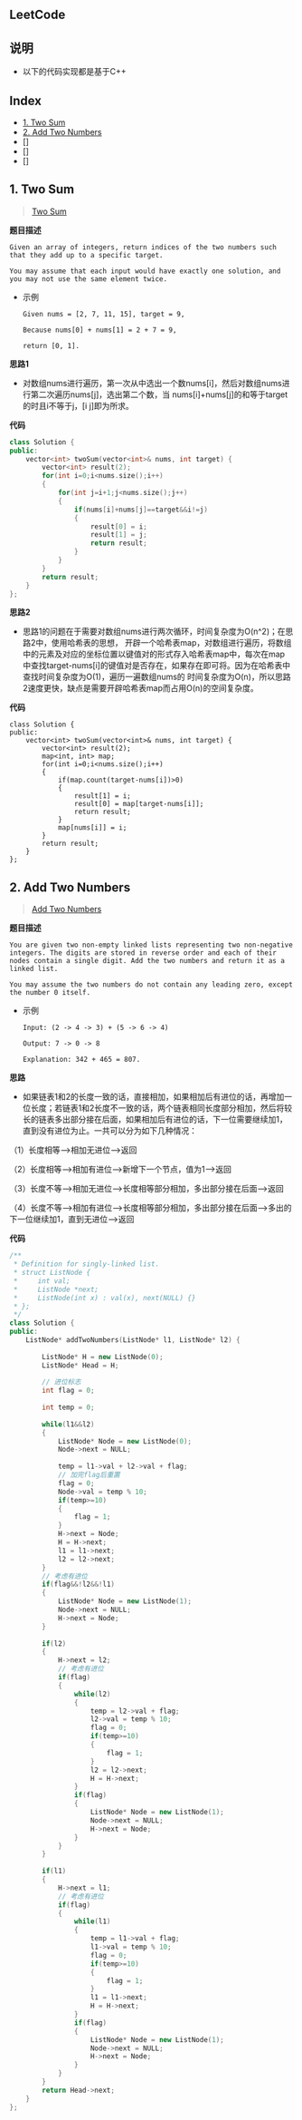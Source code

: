 LeetCode
---

**说明**
---
- 以下的代码实现都是基于C++

**Index**
---
- [1. Two Sum](#1-Two-Sum)
- [2. Add Two Numbers](#2-Add-Two-Numbers)
- []
- []
- []



## 1. Two Sum
> [Two Sum](https://leetcode.com/problems/two-sum/)

**题目描述**
```
Given an array of integers, return indices of the two numbers such that they add up to a specific target.

You may assume that each input would have exactly one solution, and you may not use the same element twice.
```

- 示例
  ```
  Given nums = [2, 7, 11, 15], target = 9,

  Because nums[0] + nums[1] = 2 + 7 = 9,
  
  return [0, 1].
  ```

**思路1**
- 对数组nums进行遍历，第一次从中选出一个数nums[i]，然后对数组nums进行第二次遍历nums[j]，选出第二个数，当
nums[i]+nums[j]的和等于target的时且i不等于j，[i j]即为所求。

**代码**
```C++
class Solution {
public:
    vector<int> twoSum(vector<int>& nums, int target) {
        vector<int> result(2);
        for(int i=0;i<nums.size();i++)
        {
            for(int j=i+1;j<nums.size();j++)
            {
                if(nums[i]+nums[j]==target&&i!=j)
                {
                    result[0] = i;
                    result[1] = j;
                    return result;
                }
            }
        }
        return result;
    }
};
```

**思路2**
- 思路1的问题在于需要对数组nums进行两次循环，时间复杂度为O(n^2)；在思路2中，使用哈希表的思想，
开辟一个哈希表map，对数组进行遍历，将数组中的元素及对应的坐标位置以键值对的形式存入哈希表map中，每次在map
中查找target-nums[i]的键值对是否存在，如果存在即可将。因为在哈希表中查找时间复杂度为O(1)，遍历一遍数组nums的
时间复杂度为O(n)，所以思路2速度更快，缺点是需要开辟哈希表map而占用O(n)的空间复杂度。

**代码**
```
class Solution {
public:
    vector<int> twoSum(vector<int>& nums, int target) {
        vector<int> result(2);
        map<int, int> map;
        for(int i=0;i<nums.size();i++)
        {
            if(map.count(target-nums[i])>0)
            {
                result[1] = i;
                result[0] = map[target-nums[i]];
                return result;
            }
            map[nums[i]] = i;
        }
        return result;
    }
};
```

## 2. Add Two Numbers
> [Add Two Numbers](https://leetcode.com/problems/add-two-numbers/)

**题目描述**
```
You are given two non-empty linked lists representing two non-negative integers. The digits are stored in reverse order and each of their nodes contain a single digit. Add the two numbers and return it as a linked list.

You may assume the two numbers do not contain any leading zero, except the number 0 itself.
```

- 示例
  ```	
  Input: (2 -> 4 -> 3) + (5 -> 6 -> 4)
  
  Output: 7 -> 0 -> 8
  
  Explanation: 342 + 465 = 807.
  ```
**思路**
- 如果链表1和2的长度一致的话，直接相加，如果相加后有进位的话，再增加一位长度；若链表1和2长度不一致的话，两个链表相同长度部分相加，然后将较长的链表多出部分接在后面，如果相加后有进位的话，下一位需要继续加1，直到没有进位为止。一共可以分为如下几种情况：

（1）长度相等-->相加无进位-->返回

（2）长度相等-->相加有进位-->新增下一个节点，值为1-->返回

（3）长度不等-->相加无进位-->长度相等部分相加，多出部分接在后面-->返回

（4）长度不等-->相加有进位-->长度相等部分相加，多出部分接在后面-->多出的下一位继续加1，直到无进位-->返回

**代码**
```C++
/**
 * Definition for singly-linked list.
 * struct ListNode {
 *     int val;
 *     ListNode *next;
 *     ListNode(int x) : val(x), next(NULL) {}
 * };
 */
class Solution {
public:
    ListNode* addTwoNumbers(ListNode* l1, ListNode* l2) {
        
        ListNode* H = new ListNode(0);
	    ListNode* Head = H;
        
        // 进位标志
        int flag = 0;
        
        int temp = 0;
        
        while(l1&&l2)
        {
            ListNode* Node = new ListNode(0);
            Node->next = NULL;
            
            temp = l1->val + l2->val + flag;
            // 加完flag后重置
            flag = 0;
            Node->val = temp % 10;
            if(temp>=10)
            {
                flag = 1;
            }
            H->next = Node;
            H = H->next;
            l1 = l1->next;
            l2 = l2->next;
        }
        // 考虑有进位
        if(flag&&!l2&&!l1)
        {
            ListNode* Node = new ListNode(1);
            Node->next = NULL;
            H->next = Node;            
        }
           
        if(l2)
        {
            H->next = l2;
            // 考虑有进位
            if(flag)
            {
                while(l2)
                {
                    temp = l2->val + flag;
                    l2->val = temp % 10;
                    flag = 0;
                    if(temp>=10)
                    {
                        flag = 1;
                    }
                    l2 = l2->next;
                    H = H->next;
                }
                if(flag)
                {
                    ListNode* Node = new ListNode(1);
                    Node->next = NULL;
                    H->next = Node;
                }             
            }
        }
        
        if(l1)
        {
            H->next = l1;
            // 考虑有进位
            if(flag)
            {
                while(l1)
                {
                    temp = l1->val + flag;
                    l1->val = temp % 10;
                    flag = 0;
                    if(temp>=10)
                    {
                        flag = 1;
                    }
                    l1 = l1->next;
                    H = H->next;
                }
                if(flag)
                {
                    ListNode* Node = new ListNode(1);
                    Node->next = NULL;
                    H->next = Node;
                }             
            }
        }
        return Head->next;
    }
};
```

